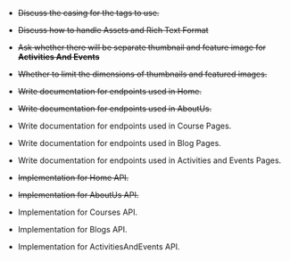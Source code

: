 - ~~Discuss the casing for the tags to use.~~
- ~~Discuss how to handle Assets and Rich Text Format~~
- ~~Ask whether there will be separate thumbnail and feature image for **Activities And Events**~~
- ~~Whether to limit the dimensions of thumbnails and featured images.~~

- ~~Write documentation for endpoints used in Home.~~
- ~~Write documentation for endpoints used in AboutUs.~~
- Write documentation for endpoints used in Course Pages.
- Write documentation for endpoints used in Blog Pages.
- Write documentation for endpoints used in Activities and Events Pages.

- ~~Implementation for Home API.~~
- ~~Implementation for AboutUs API.~~
- Implementation for Courses API.
- Implementation for Blogs API.
- Implementation for ActivitiesAndEvents API.
